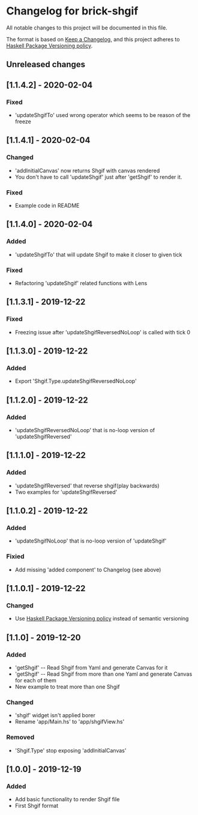 # Changelog for brick-shgif
All notable changes to this project will be documented in this file.

The format is based on [Keep a Changelog](https://keepachangelog.com/en/1.0.0/),
and this project adheres to [Haskell Package Versioning policy](https://pvp.haskell.org/).

## Unreleased changes

## [1.1.4.2] - 2020-02-04

### Fixed
- 'updateShgifTo' used wrong operator which seems to be reason of the freeze


## [1.1.4.1] - 2020-02-04

### Changed
- 'addInitialCanvas' now returns Shgif with canvas rendered
- You don't have to call 'updateShgif' just after 'getShgif' to render it.

### Fixed
- Example code in README

## [1.1.4.0] - 2020-02-04

### Added
- 'updateShgifTo' that will update Shgif to make it closer to given tick

### Fixed
- Refactoring 'updateShgif' related functions with Lens

## [1.1.3.1] - 2019-12-22

### Fixed
- Freezing issue after 'updateShgifReversedNoLoop' is called with tick 0

## [1.1.3.0] - 2019-12-22

### Added
- Export 'Shgif.Type.updateShgifReversedNoLoop'

## [1.1.2.0] - 2019-12-22

### Added
- 'updateShgifReversedNoLoop' that is no-loop version of 'updateShgifReversed'

## [1.1.1.0] - 2019-12-22

### Added
- 'updateShgifReversed' that reverse shgif(play backwards)
- Two examples for 'updateShgifReversed'

## [1.1.0.2] - 2019-12-22

### Added
- 'updateShgifNoLoop' that is no-loop version of 'updateShgif'

### Fixied
- Add missing 'added component' to Changelog (see above)

## [1.1.0.1] - 2019-12-22

### Changed
- Use [Haskell Package Versioning policy](https://pvp.haskell.org/) instead of semantic versioning

## [1.1.0] - 2019-12-20

### Added
- 'getShgif' -- Read Shgif from Yaml and generate Canvas for it
- 'getShgif' -- Read Shgif from more than one Yaml and generate Canvas for each of them
- New example to treat more than one Shgif

### Changed
- 'shgif' widget isn't applied borer
- Rename 'app/Main.hs' to 'app/shgifView.hs'

### Removed
- 'Shgif.Type' stop exposing 'addInitialCanvas'

## [1.0.0] - 2019-12-19

### Added
- Add basic functionality to render Shgif file
- First Shgif format
